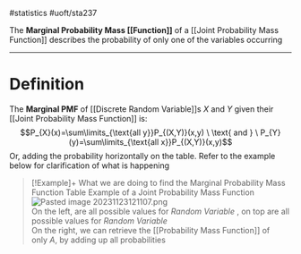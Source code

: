 #statistics #uoft/sta237

The **Marginal Probability Mass [[Function]]** of a [[Joint Probability Mass Function]] describes the probability of only one of the variables occurring

---
# Definition
 The **Marginal PMF** of [[Discrete Random Variable]]s $X$ and $Y$ given their [[Joint Probability Mass Function]] is: $$P_{X}(x)=\sum\limits_{\text{all y}}P_{(X,Y)}(x,y) \ \text{ and } \ P_{Y}(y)=\sum\limits_{\text{all x}}P_{(X,Y)}(x,y)$$
 Or, adding the probability horizontally on the table. 
 Refer to the example below for clarification of what is happening
 > [!Example]+ What we are doing to find the Marginal Probability Mass Function
> Table Example of a Joint Probability Mass Function
>![Pasted image 20231123121107.png](app://bee81ba560bd26b418c34fe73c439ec61fde/D:/00%20-%20Notes/School/Course%20Notes/STA237/Pasted%20image%2020231123121107.png?1700759467425)  
>On the left, are all possible values for _Random Variable_ , on top are all possible values for _Random Variable_   
>On the right, we can retrieve the [[Probability Mass Function]] of only $A$, by adding up all probabilities
